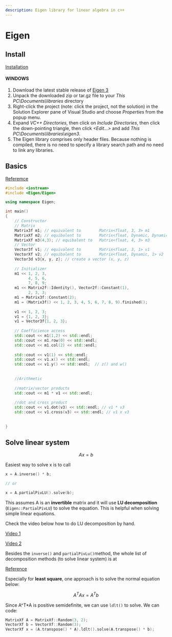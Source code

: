 ```yaml
---
description: Eigen library for linear algebra in c++
---
```


# Eigen

## Install

[Installation](https://phylogeny.uconn.edu/tutorial-v2/part-1-ide-project-v2/setting-up-the-eigen-library-v2/)

#### WINDOWS

1. Download the latest stable release of [Eigen 3](http://eigen.tuxfamily.org/)
2. Unpack the downloaded zip or tar.gz file to your _This PC\Documents\libraries_ directory
3. Right-click the project \(note: click the project, not the solution\) in the Solution Explorer pane of Visual Studio and choose _Properties_ from the popup menu.
4. Expand _VC++ Directories_, then click on _Include Directories_, then click the down-pointing triangle, then click _&lt;Edit…&gt;_ and add _This PC\Documents\libraries\eigen3_.
5. The Eigen library comprises only header files. Because nothing is compiled, there is no need to specify a library search path and no need to link any libraries.

## Basics

[Referemce](https://eigen.tuxfamily.org/dox/group\_\_QuickRefPage.html)

```cpp
#include <iostream>
#include <Eigen/Eigen>

using namespace Eigen;

int main()
{
    // Constructor
    // Matrix
    Matrix3f m1; // equivalent to        Matrix<float, 3, 3> m1
    MatrixXf m2; // equibalent to        Matrix<float, Dynamic, Dynamic> m2
    MatrixXf m3(4,3); // equibalent to   Matrix<float, 4, 3> m3 
    // Vector
    Vector3f v1; // equivalent to        Matrix<float, 3, 1> v1
    VectorXf v2; // equibalent to        Matrix<float, Dynamic, 1> v2
    Vector3d v3{x, y, z}; // create a vector (x, y, z)
    
    // Initializer 
    m1 << 1, 2, 3, 
          4, 5, 6,
          7, 8, 9;          
    m1 << Matrix2f::Identity(), Vector2f::Constant(1),
          2, 3, 3;          
    m1 = Matrix3f::Constant(2);
    m1 = (Matrix3f() << 1, 2, 3, 4, 5, 6, 7, 8, 9).finished();
            
    v1 << 1, 2, 3;
    v1 = {1, 2, 3};
    v1 = Vector3f{1, 2, 3};
    
    // Coefficience access
    std::cout << m1(1,2) << std::endl;
    std::cout << m1.row(0) << std::endl;
    std::cout << m1.col(2) << std::endl;
    
    std::cout << v1(1) << std::endl;
    std::cout << v1.x() << std::endl;
    std::cout << v1.y() << std::endl;  // z() and w()
    
    
    //Arithmetic
    
    //matrix/vector products
    std::cout << m1 * v1 << std::endl;
    
    //dot and cross product
    std::cout << v1.dot(v3) << std::endl; // v1 * v3
    std::cout << v1.cross(v3) << std::endl; // v1 x v3 
      
          
}
```

## Solve linear system

$$
Ax = b
$$

Easiest way to solve x is to call 

```cpp
x = A.inverse() * b;

// or 

x = A.partialPivLU().solve(b);
```

This assumes A is an **invertible** matrix and it will use **LU decomposition** \(`Eigen::PartialPivLU`\) to solve the equation. This is helpful when solving simple linear equations. 

Check the video below how to do LU decomposition by hand. 

[Video 1](https://www.youtube.com/watch?v=MsIvs\_6vC38)


[Video 2](https://www.youtube.com/watch?v=m3EojSAgIao)


Besides the `inverse()` and `partialPivLu()`method, the whole list of decomposition methods \(to solve linear system\) is at 

[Reference](https://eigen.tuxfamily.org/dox/group\_\_TutorialLinearAlgebra.html)

Especially for **least square**, one approach is to solve the normal equation below:

$$
A^TAx=A^Tb
$$

Since A^T\*A is positive semidefinite, we can use `ldlt()` to solve. We can code:

```cpp
MatrixXf A = MatrixXf::Random(3, 2);
VectorXf b = VectorXf::Random(3);
VectorXf x = (A.transpose() * A).ldlt().solve(A.transpose() * b);
```

